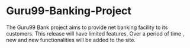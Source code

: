 # Guru99-Banking-Project
The Guru99 Bank project aims to provide net banking facility to its customers. This release will have limited features. Over a period of time , new and new functionalities will be added to the site.
